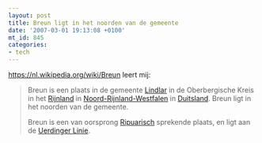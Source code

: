 ```yaml
---
layout: post
title: Breun ligt in het noorden van de gemeente
date: '2007-03-01 19:13:08 +0100'
mt_id: 845
categories:
- tech
---
```

<a href="https://nl.wikipedia.org/wiki/Breun">https://nl.wikipedia.org/wiki/Breun</a> leert mij:

<blockquote>Breun is een plaats in de gemeente <a href="https://nl.wikipedia.org/wiki/Lindlar">Lindlar</a> in de Oberbergische Kreis in het <a href="https://nl.wikipedia.org/wiki/Rijnland">Rijnland</a> in <a href="https://nl.wikipedia.org/wiki/Noord-Rijnland-Westfalen">Noord-Rijnland-Westfalen</a> in <a href="https://nl.wikipedia.org/wiki/Duitsland">Duitsland</a>. Breun ligt in het noorden van de gemeente.

Breun is een van oorsprong <a href="https://nl.wikipedia.org/wiki/Ripuarisch">Ripuarisch</a> sprekende plaats, en ligt aan de <a href="https://nl.wikipedia.org/wiki/Uerdinger_Linie">Uerdinger Linie</a>.</blockquote>
